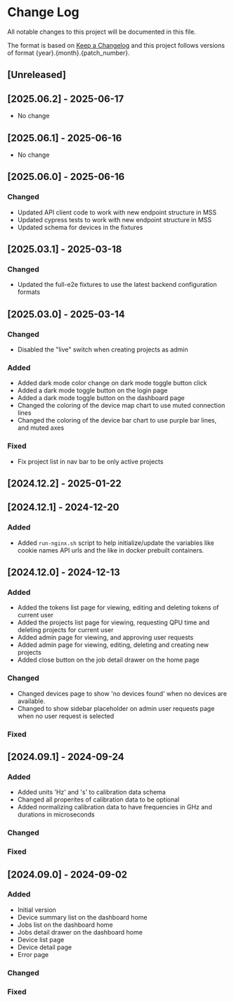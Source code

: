# Change Log

All notable changes to this project will be documented in this file.

The format is based on [Keep a Changelog](http://keepachangelog.com/)
and this project follows versions of format {year}.{month}.{patch_number}.

## [Unreleased]

## [2025.06.2] - 2025-06-17

- No change

## [2025.06.1] - 2025-06-16

- No change

## [2025.06.0] - 2025-06-16

### Changed

- Updated API client code to work with new endpoint structure in MSS
- Updated cypress tests to work with new endpoint structure in MSS
- Updated schema for devices in the fixtures

## [2025.03.1] - 2025-03-18

### Changed

- Updated the full-e2e fixtures to use the latest backend configuration formats

## [2025.03.0] - 2025-03-14

### Changed

- Disabled the "live" switch when creating projects as admin

### Added

- Added dark mode color change on dark mode toggle button click
- Added a dark mode toggle button on the login page
- Added a dark mode toggle button on the dashboard page
- Changed the coloring of the device map chart to use muted connection lines
- Changed the coloring of the device bar chart to use purple bar lines, and muted axes

### Fixed

- Fix project list in nav bar to be only active projects

## [2024.12.2] - 2025-01-22

## [2024.12.1] - 2024-12-20

### Added

- Added `run-nginx.sh` script to help initialize/update the variables like cookie names
  API urls and the like in docker prebuilt containers.

## [2024.12.0] - 2024-12-13

### Added

- Added the tokens list page for viewing, editing and deleting tokens of current user
- Added the projects list page for viewing, requesting QPU time and deleting projects for current user
- Added admin page for viewing, and approving user requests
- Added admin page for viewing, editing, deleting and creating new projects
- Added close button on the job detail drawer on the home page

### Changed

- Changed devices page to show 'no devices found' when no devices are available.
- Changed to show sidebar placeholder on admin user requests page when no user request is selected

### Fixed

## [2024.09.1] - 2024-09-24

### Added

- Added units 'Hz' and 's' to calibration data schema
- Changed all properites of calibration data to be optional
- Added normalizing calibration data to have frequencies in GHz and durations in microseconds

### Changed

### Fixed

## [2024.09.0] - 2024-09-02

### Added

- Initial version
- Device summary list on the dashboard home
- Jobs list on the dashboard home
- Jobs detail drawer on the dashboard home
- Device list page
- Device detail page
- Error page

### Changed

### Fixed
